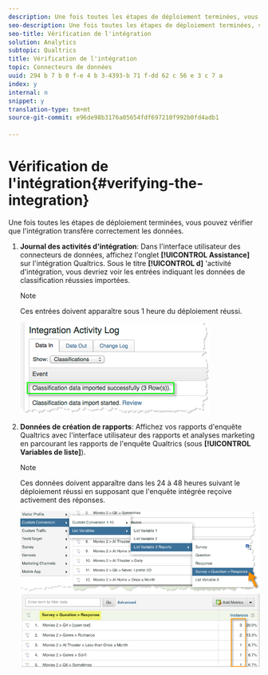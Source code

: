 ```yaml
---
description: Une fois toutes les étapes de déploiement terminées, vous pouvez vérifier que l'intégration transfère correctement les données.
seo-description: Une fois toutes les étapes de déploiement terminées, vous pouvez vérifier que l'intégration transfère correctement les données.
seo-title: Vérification de l'intégration
solution: Analytics
subtopic: Qualtrics
title: Vérification de l'intégration
topic: Connecteurs de données
uuid: 294 b 7 b 0 f-e 4 b 3-4393-b 71 f-dd 62 c 56 e 3 c 7 a
index: y
internal: n
snippet: y
translation-type: tm+mt
source-git-commit: e96de98b3176a05654fdf697210f992b0fd4adb1

---
```



# Vérification de l'intégration{#verifying-the-integration}

Une fois toutes les étapes de déploiement terminées, vous pouvez vérifier que l'intégration transfère correctement les données.

1. **Journal des activités d'intégration**: Dans l'interface utilisateur des connecteurs de données, affichez l'onglet **[!UICONTROL Assistance]** sur l'intégration Qualtrics. Sous le titre **[!UICONTROL d]** 'activité d'intégration, vous devriez voir les entrées indiquant les données de classification réussies importées.

   >[!NOTE]
   >
   >Ces entrées doivent apparaître sous 1 heure du déploiement réussi.

   ![](assets/verify-1.png)

1. **Données de création de rapports**: Affichez vos rapports d'enquête Qualtrics avec l'interface utilisateur des rapports et analyses marketing en parcourant les rapports de l'enquête Qualtrics (sous **[!UICONTROL Variables de liste]**).

   >[!NOTE]
   >
   >Ces données doivent apparaître dans les 24 à 48 heures suivant le déploiement réussi en supposant que l'enquête intégrée reçoive activement des réponses.

   ![](assets/verify-2.png) ![](assets/verify-3.png)

